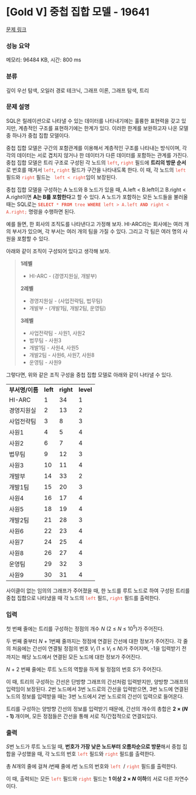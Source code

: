 # [Gold V] 중첩 집합 모델 - 19641 

[문제 링크](https://www.acmicpc.net/problem/19641) 

### 성능 요약

메모리: 96484 KB, 시간: 800 ms

### 분류

깊이 우선 탐색, 오일러 경로 테크닉, 그래프 이론, 그래프 탐색, 트리

### 문제 설명

<p>SQL은 릴레이션으로 나타낼 수 있는 데이터를 나타내기에는 훌륭한 표현력을 갖고 있지만, 계층적인 구조를 표현하기에는 한계가 있다. 이러한 한계를 보완하고자 나온 모델 중 하나가 중첩 집합 모델이다.</p>

<p>중첩 집합 모델은 구간의 포함관계를 이용해서 계층적인 구조를 나타내는 방식이며, 각각의 데이터는 서로 겹치지 않거나 한 데이터가 다른 데이터를 포함하는 관계를 가진다. 중첩 집합 모델은 트리 구조로 구성된 각 노드의 <span style="color:#e74c3c;"><code>left</code></span>, <span style="color:#e74c3c;"><code>right</code></span> 필드에 <strong>트리의 방문 순서</strong>로 번호를 매겨서 <span style="color:#e74c3c;"><code>left</code></span>, <span style="color:#e74c3c;"><code>right</code></span> 필드가 구간을 나타내도록 한다. 이 때, 각 노드의 <span style="color:#e74c3c;"><code>left</code></span> 필드와 <span style="color:#e74c3c;"><code>right</code></span> 필드는 <span style="color:#e74c3c;"><code> left < right</code></span>임이 보장된다.</p>

<p>중첩 집합 모델을 구성하는 A 노드와 B 노드가 있을 때, A.left < B.left이고 B.right < A.right이면 <strong>A는 B를 포함한다</strong>고 할 수 있다. A 노드가 포함하는 모든 노드들을 불러올 때는 SQL로는 <span style="color:#e74c3c;"><code><strong>SELECT</strong> * <strong>FROM</strong> tree <strong>WHERE</strong> left > A.left <strong>AND</strong> right < A.right;</code></span> 명령을 수행하면 된다.</p>

<p>예를 들면, 한 회사의 조직도를 나타낸다고 가정해 보자. HI-ARC라는 회사에는 여러 개의 부서가 있으며, 각 부서는 여러 개의 팀을 가질 수 있다. 그리고 각 팀은 여러 명의 사원을 포함할 수 있다.</p>

<p>아래와 같이 조직이 구성되어 있다고 생각해 보자.</p>

<blockquote>
<p><strong>1레벨</strong></p>

<ul>
	<li>HI-ARC - (경영지원실, 개발부)</li>
</ul>

<p><strong>2레벨</strong></p>

<ul>
	<li>경영지원실 - (사업전략팀, 법무팀)</li>
	<li>개발부 - (개발1팀, 개발2팀, 운영팀)</li>
</ul>

<p><strong>3레벨</strong></p>

<ul>
	<li>사업전략팀 - 사원1, 사원2</li>
	<li>법무팀 - 사원3</li>
	<li>개발1팀 - 사원4, 사원5</li>
	<li>개발2팀 - 사원6, 사원7, 사원8</li>
	<li>운영팀 - 사원9</li>
</ul>
</blockquote>

<p>그렇다면, 위와 같은 조직 구성을 중첩 집합 모델로 아래와 같이 나타낼 수 있다.</p>

<table class="table table-bordered table-center-30">
	<tbody>
		<tr>
			<td><strong>부서명/이름</strong></td>
			<td><strong>left</strong></td>
			<td><strong>right</strong></td>
			<td><strong>level</strong></td>
		</tr>
		<tr>
			<td>HI-ARC</td>
			<td>1</td>
			<td>34</td>
			<td>1</td>
		</tr>
		<tr>
			<td>경영지원실</td>
			<td>2</td>
			<td>13</td>
			<td>2</td>
		</tr>
		<tr>
			<td>사업전략팀</td>
			<td>3</td>
			<td>8</td>
			<td>3</td>
		</tr>
		<tr>
			<td>사원1</td>
			<td>4</td>
			<td>5</td>
			<td>4</td>
		</tr>
		<tr>
			<td>사원2</td>
			<td>6</td>
			<td>7</td>
			<td>4</td>
		</tr>
		<tr>
			<td>법무팀</td>
			<td>9</td>
			<td>12</td>
			<td>3</td>
		</tr>
		<tr>
			<td>사원3</td>
			<td>10</td>
			<td>11</td>
			<td>4</td>
		</tr>
		<tr>
			<td>개발부</td>
			<td>14</td>
			<td>33</td>
			<td>2</td>
		</tr>
		<tr>
			<td>개발1팀</td>
			<td>15</td>
			<td>20</td>
			<td>3</td>
		</tr>
		<tr>
			<td>사원4</td>
			<td>16</td>
			<td>17</td>
			<td>4</td>
		</tr>
		<tr>
			<td>사원5</td>
			<td>18</td>
			<td>19</td>
			<td>4</td>
		</tr>
		<tr>
			<td>개발2팀</td>
			<td>21</td>
			<td>28</td>
			<td>3</td>
		</tr>
		<tr>
			<td>사원6</td>
			<td>22</td>
			<td>23</td>
			<td>4</td>
		</tr>
		<tr>
			<td>사원7</td>
			<td>24</td>
			<td>25</td>
			<td>4</td>
		</tr>
		<tr>
			<td>사원8</td>
			<td>26</td>
			<td>27</td>
			<td>4</td>
		</tr>
		<tr>
			<td>운영팀</td>
			<td>29</td>
			<td>32</td>
			<td>3</td>
		</tr>
		<tr>
			<td>사원9</td>
			<td>30</td>
			<td>31</td>
			<td>4</td>
		</tr>
	</tbody>
</table>

<p>사이클이 없는 임의의 그래프가 주어졌을 때, 한 노드를 루트 노드로 하여 구성된 트리를 중첩 집합으로 나타냈을 때 각 노드의 <span style="color:#e74c3c;"><code>left</code></span> 필드, <span style="color:#e74c3c;"><code>right</code></span> 필드를 출력한다.</p>

### 입력 

 <p>첫 번째 줄에는 트리를 구성하는 정점의 개수 <em>N</em> (2 ≤ <em>N</em> ≤ 10<sup>5</sup>)가 주어진다.</p>

<p>두 번째 줄부터 <em>N </em>+ 1번째 줄까지는 정점에 연결된 간선에 대한 정보가 주어진다. 각 줄의 처음에는 간선이 연결될 정점의 번호 <em>V<sub>i</sub></em> (1 ≤ <em>V<sub>i</sub></em> ≤ <em>N</em>)가 주어지며, -1을 입력받기 전까지는 해당 노드에서 연결된 모든 노드에 대한 정보가 주어진다.</p>

<p><em>N </em>+ 2 번째 줄에는 루트 노드의 역할을 하게 될 정점의 번호 <em>S</em>가 주어진다.</p>

<p>이 때, 트리의 구성하는 간선은 단방향 그래프의 간선처럼 입력받지만, 양방향 그래프의 입력임이 보장된다. 2번 노드에서 3번 노드로의 간선을 입력받으면, 3번 노드에 연결된 노드의 정보를 입력받을 때는 3번 노드에서 2번 노드로의 간선이 입력으로 들어온다.</p>

<p>트리를 구성하는 양방향 간선의 정보를 입력받기 때문에, 간선의 개수의 총합은 <strong>2 × (<em>N</em> - 1) </strong>개이며, 모든 정점들은 간선을 통해 서로 직/간접적으로 연결되있다.</p>

### 출력 

 <p><em>S</em>번 노드가 루트 노드일 때, <strong>번호가 가장 낮은 노드부터 오름차순으로 방문</strong>해서 중첩 집합을 구성했을 때, 각 노드의 번호 <span style="color:#e74c3c;"><code>left</code></span> 필드와 <span style="color:#e74c3c;"><code>right</code></span> 필드를 출력한다.</p>

<p>총 <em>N</em>개의 줄에 걸쳐 <em>i</em>번째 줄에 <em>i</em>번 노드의 번호와 <span style="color:#e74c3c;"><code>left </code></span>/ <span style="color:#e74c3c;"><code>right</code></span> 필드를 출력한다.</p>

<p>이 때, 출력되는 모든 <span style="color:#e74c3c;"><code>left</code></span> 필드와 <span style="color:#e74c3c;"><code>right</code></span> 필드는 <strong>1 이상</strong> <strong>2 × <em>N</em> 이하</strong>의 서로 다른 자연수이다.</p>

